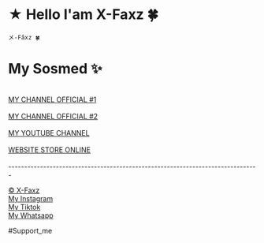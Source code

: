 # ★ Hello I'am X-Faxz 🍀

```
メ-Fâxz 🍀
```

# My Sosmed ✨
<br>
<a href="https://whatsapp.com/channel/0029VadfaUY2v1IsC78Cqa2z">MY CHANNEL OFFICIAL #1</a><br><br>
<a href="https://whatsapp.com/channel/0029Vamo6AZ002TD5ECrqv1N">MY CHANNEL OFFICIAL #2</a><br><br>
<a href="https://www.youtube.com/@faxz.attacker">MY YOUTUBE CHANNEL</a><br><br>
<a href="https://x-faxz.github.io/X-WebsiteStoreFaxz">WEBSITE STORE ONLINE</a><br><br>-------------------------------------------------------------------------------<br>

<a href="https://github.com/X-Faxz">© X-Faxz</a><br>
<a href="https://instagram.com/@abcdefaxz4you">My Instagram</a><br>
<a href="https://tiktok.com/@faxz4you_real">My Tiktok</a><br>
<a href="https://wa.me/6282311435959?text=*X-Faxz*">My Whatsapp</a>

#Support_me
